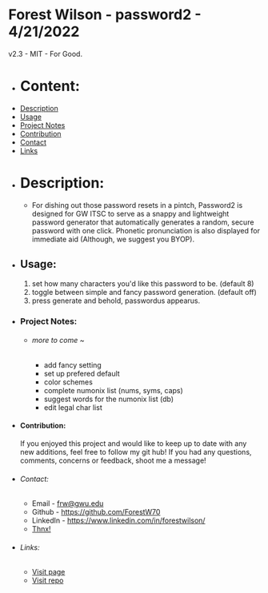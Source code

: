# Forest Wilson - password2 - 4/21/2022

v2.3 - MIT - For Good.

* # Content:
- [Description](#description)
- [Usage](#usage)
- [Project Notes](#project-notes)
- [Contribution](#contribution)
- [Contact](#contact)
- [Links](#links)

* # Description:
    - For dishing out those password resets in a pintch, Password2 is designed for GW ITSC to serve as a snappy and lightweight password generator that automatically generates a random, secure password with one click. Phonetic pronunciation is also displayed for immediate aid (Although, we suggest you BYOP). 

* ## Usage:
    1. set how many characters you'd like this password to be. (default 8)
    2. toggle between simple and fancy password generation. (default off)
    3. press generate and behold, passwordus appearus.

* ### Project Notes: 
    * ###### more to come ~
        - add fancy setting
        - set up prefered default
        - color schemes
        - complete numonix list (nums, syms, caps)
        - suggest words for the numonix list (db)
        - edit legal char list

* #### Contribution:
    If you enjoyed this project and would like to keep up to date with any new additions, feel free to follow my git hub! If you had any questions, comments, concerns or feedback, shoot me a message!

* ###### Contact:
    - Email - frw@gwu.edu
    - Github - https://github.com/ForestW70
    - LinkedIn - https://www.linkedin.com/in/forestwilson/
    - [Thnx!](https://soundcloud.com/itsjustaburner) 

- ###### Links:    
    - [Visit page](https://forestw70.github.io/password2/)
    - [Visit repo](https://github.com/ForestW70/password2)

